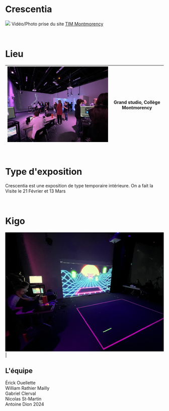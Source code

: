 
# Crescentia
[![](media/bannière_crescentia.PNG)](https://www.youtube.com/watch?v=nncfZgBY7xY)
Vidéo/Photo prise du site [TIM Montmorency](https://tim-montmorency.com/2024/)

<br>

# Lieu
| <img src="media/grand_studio_ensemble.JPG" width="800"> | Grand studio, Collège Montmorency |
|---------------------------------------------------------|-----------------------------------|

<br>

# Type d'exposition
Crescentia est une exposition de type temporaire intérieure. On a fait la Visite le 21 Février et 13 Mars 

<br>

# Kigo
<img src="media/kigo_vue_ensemble.JPG" width="800"> |

## L'équipe
Érick Ouellette <br>
William Rathier Mailly <br>
Gabriel Clerval <br>
Nicolas St-Martin <br>
Antoine Dion
2024
